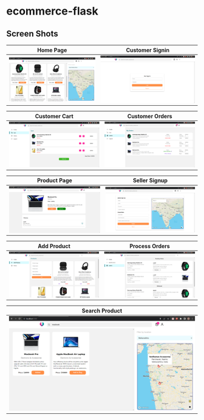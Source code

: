 # ecommerce-flask

## Screen Shots
[Home]: https://github.com/skgupta77159/Raw-Project/blob/master/ecommerce-flask/1.png
[User Signin]: https://github.com/skgupta77159/Raw-Project/blob/master/ecommerce-flask/2.png
[User Cart]: https://github.com/skgupta77159/Raw-Project/blob/master/ecommerce-flask/7.png
[User Orders]: https://github.com/skgupta77159/Raw-Project/blob/master/ecommerce-flask/8.png
[Product Page]: https://github.com/skgupta77159/Raw-Project/blob/master/ecommerce-flask/10.png
[Admin Signup]: https://github.com/skgupta77159/Raw-Project/blob/master/ecommerce-flask/3.png
[Admin Profile]: https://github.com/skgupta77159/Raw-Project/blob/master/ecommerce-flask/4.png
[Add Product]: https://github.com/skgupta77159/Raw-Project/blob/master/ecommerce-flask/5.png
[Process Order]: https://github.com/skgupta77159/Raw-Project/blob/master/ecommerce-flask/6.png
[Search Product]: https://github.com/skgupta77159/Raw-Project/blob/master/ecommerce-flask/9.png

|    Home Page      |    Customer Signin |
| :-------------: |:-------------: |
|![alt text][Home]  | ![alt text][User Signin] |

|    Customer Cart      |    Customer Orders |
| :-------------: |:-------------: |
|![alt text][User Cart]  | ![alt text][User Orders] |

|    Product Page      |    Seller Signup |
| :-------------: |:-------------: |
|![alt text][Product Page]  | ![alt text][Admin Signup] |

|    Add Product      |    Process Orders |
| :-------------: |:-------------: |
|![alt text][Add Product]  | ![alt text][Process Order] |

|    Search Product      |
| :-------------: |
|![alt text][Search Product]  |
